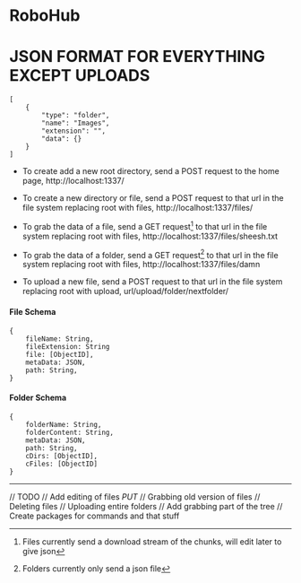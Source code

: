 # RoboHub

JSON FORMAT FOR EVERYTHING EXCEPT UPLOADS
============================================
```
[
    {
        "type": "folder",
        "name": "Images",
        "extension": "",
        "data": {}
    }
]
```

- To create add a new root directory, send a POST request to the home page, http://localhost:1337/

- To create a new directory or file, send a POST request to that url in the file system replacing root with files, http://localhost:1337/files/

- To grab the data of a file, send a GET request[^1] to that url in the file system replacing root with files, http://localhost:1337/files/sheesh.txt

- To grab the data of a folder, send a GET request[^2] to that url in the file system replacing root with files, http://localhost:1337/files/damn

- To upload a new file, send a POST request to that url in the file system replacing root with upload, url/upload/folder/nextfolder/

[^1]: Files currently send a download stream of the chunks, will edit later to give json
#### File Schema
```
{
    fileName: String,
    fileExtension: String
    file: [ObjectID],
    metaData: JSON,
    path: String,
}
```

[^2]: Folders currently only send a json file
#### Folder Schema
```
{
    folderName: String,
    folderContent: String,
    metaData: JSON,
    path: String,
    cDirs: [ObjectID],
    cFiles: [ObjectID]
}
```

---

// TODO
// Add editing of files *PUT*
// Grabbing old version of files
// Deleting files
// Uploading entire folders
// Add grabbing part of the tree
// Create packages for commands and that stuff
